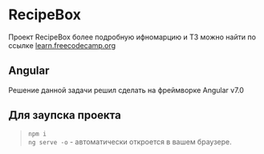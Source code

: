 # RecipeBox
Проект RecipeBox более подробную ифномарцию и ТЗ можно найти по ссылке [learn.freecodecamp.org](https://learn.freecodecamp.org/coding-interview-prep/take-home-projects/build-a-recipe-box) 

## Angular

Решение данной задачи решил сделать на фреймворке Angular v7.0

## Для заупска проекта

> `npm i` <br/>
> `ng serve -o` - автоматически откроется в вашем браузере.

